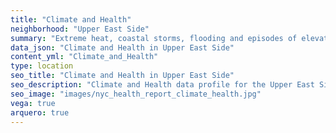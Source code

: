 ```yaml
---
title: "Climate and Health"
neighborhood: "Upper East Side"
summary: "Extreme heat, coastal storms, flooding and episodes of elevated ozone are climate-related hazards that may increase with climate change and have important public health impacts in New York City. Extreme weather can cause power outages, which also threaten public health. This report provides neighborhood indicators of climate-related hazards, vulnerability and health impacts."
data_json: "Climate and Health in Upper East Side"
content_yml: "Climate_and_Health"
type: location
seo_title: "Climate and Health in Upper East Side"
seo_description: "Climate and Health data profile for the Upper East Side neighborhood of NYC."
seo_image: "images/nyc_health_report_climate_health.jpg"
vega: true
arquero: true
---
```


